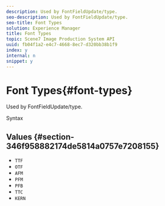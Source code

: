 ```yaml
---
description: Used by FontFieldUpdate/type.
seo-description: Used by FontFieldUpdate/type.
seo-title: Font Types
solution: Experience Manager
title: Font Types
topic: Scene7 Image Production System API
uuid: fb04f1a2-e4c7-4668-8ec7-d320bb38b1f9
index: y
internal: n
snippet: y
---
```


# Font Types{#font-types}

Used by FontFieldUpdate/type.

 Syntax 

## Values {#section-346f958882174de5814a0757e7208155}

* `TTF` 
* `OTF` 
* `AFM` 
* `PFM` 
* `PFB` 
* `TTC` 
* `KERN`

